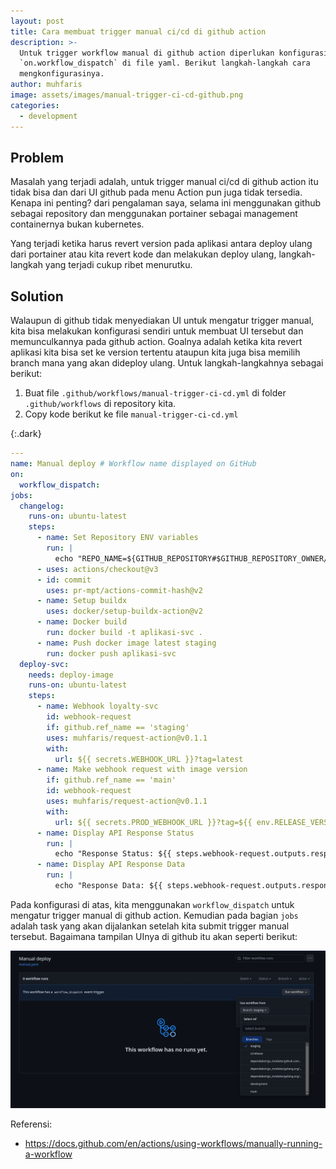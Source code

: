```yaml
---
layout: post
title: Cara membuat trigger manual ci/cd di github action
description: >-
  Untuk trigger workflow manual di github action diperlukan konfigurasi
  `on.workflow_dispatch` di file yaml. Berikut langkah-langkah cara
  mengkonfigurasinya.
author: muhfaris
image: assets/images/manual-trigger-ci-cd-github.png
categories:
  - development
---
```


## Problem

Masalah yang terjadi adalah, untuk trigger manual ci/cd di github action itu tidak bisa dan dari UI github pada menu Action pun juga tidak tersedia. Kenapa ini penting? dari pengalaman saya, selama ini menggunakan github sebagai repository dan menggunakan portainer sebagai management containernya bukan kubernetes.

Yang terjadi ketika harus revert version pada aplikasi antara deploy ulang dari portainer atau kita revert kode dan melakukan deploy ulang, langkah-langkah yang terjadi cukup ribet menurutku.

## Solution

Walaupun di github tidak menyediakan UI untuk mengatur trigger manual, kita bisa melakukan konfigurasi sendiri untuk membuat UI tersebut dan memunculkannya pada github action. Goalnya adalah ketika kita revert aplikasi kita bisa set ke version tertentu ataupun kita juga bisa memilih branch mana yang akan dideploy ulang.
Untuk langkah-langkahnya sebagai berikut:

1. Buat file `.github/workflows/manual-trigger-ci-cd.yml` di folder `.github/workflows` di repository kita.
2. Copy kode berikut ke file `manual-trigger-ci-cd.yml`

{:.dark}

```yaml
---
name: Manual deploy # Workflow name displayed on GitHub
on:
  workflow_dispatch:
jobs:
  changelog:
    runs-on: ubuntu-latest
    steps:
      - name: Set Repository ENV variables
        run: |
          echo "REPO_NAME=${GITHUB_REPOSITORY#$GITHUB_REPOSITORY_OWNER/}" >> $GITHUB_ENV
      - uses: actions/checkout@v3
      - id: commit
        uses: pr-mpt/actions-commit-hash@v2
      - name: Setup buildx
        uses: docker/setup-buildx-action@v2
      - name: Docker build
        run: docker build -t aplikasi-svc .
      - name: Push docker image latest staging
        run: docker push aplikasi-svc
  deploy-svc:
    needs: deploy-image
    runs-on: ubuntu-latest
    steps:
      - name: Webhook loyalty-svc
        id: webhook-request
        if: github.ref_name == 'staging'
        uses: muhfaris/request-action@v0.1.1
        with:
          url: ${{ secrets.WEBHOOK_URL }}?tag=latest
      - name: Make webhook request with image version
        if: github.ref_name == 'main'
        id: webhook-request
        uses: muhfaris/request-action@v0.1.1
        with:
          url: ${{ secrets.PROD_WEBHOOK_URL }}?tag=${{ env.RELEASE_VERSION }}
      - name: Display API Response Status
        run: |
          echo "Response Status: ${{ steps.webhook-request.outputs.response-status }}"
      - name: Display API Response Data
        run: |
          echo "Response Data: ${{ steps.webhook-request.outputs.response-data }}"
```

Pada konfigurasi di atas, kita menggunakan `workflow_dispatch` untuk mengatur trigger manual di github action. Kemudian pada bagian `jobs` adalah task yang akan dijalankan setelah kita submit trigger manual tersebut. Bagaimana tampilan UInya di github itu akan seperti berikut:

![workflow_dispatch](assets/images/manual-trigger-ci-cd-github.png)

Referensi:

- https://docs.github.com/en/actions/using-workflows/manually-running-a-workflow
